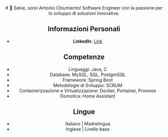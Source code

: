 <div align="center">
# 👋 Salve, sono Antonio Chiumiento! 
Software Engineer con la passione per lo sviluppo di soluzioni innovative.

## Informazioni Personali
- **LinkedIn**: [Link](https://www.linkedin.com/in/antoniochiumiento/)


## Competenze
- Linguaggi: Java, C
- Database: MySQL, SQL, PostgreSQL
- Framework: Spring Boot
- Metodologie di Sviluppo: SCRUM
- Containerizzazione e Virtualizzazione: Docker, Portainer, Proxmox
- Domotica: Home Assistant

## Lingue
- Italiano | Madrelingua
- Inglese  | Livello base